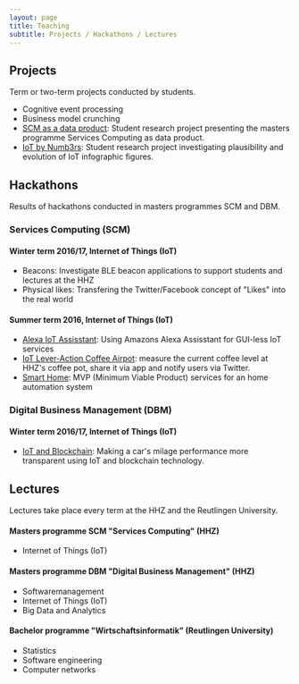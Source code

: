 ```yaml
---
layout: page
title: Teaching
subtitle: Projects / Hackathons / Lectures
---
```


## Projects
Term or two-term projects conducted by students.

* Cognitive event processing
* Business model crunching
* [SCM as a data product](https://github.com/cdeck3r/SCM-DataProduct): Student research project presenting the masters programme Services Computing as data product.
* [IoT by Numb3rs](https://github.com/cdeck3r/IoTbyNumb3rs): Student research project investigating plausibility and evolution of IoT infographic figures. 

## Hackathons
Results of hackathons conducted in masters programmes SCM and DBM.

### Services Computing (SCM)

#### Winter term 2016/17, Internet of Things (IoT)

* Beacons: Investigate BLE beacon applications to support students and lectures at the HHZ
* Physical likes: Transfering the Twitter/Facebook concept of "Likes" into the real world

#### Summer term 2016, Internet of Things (IoT)

* [Alexa IoT Assisstant](https://bitbucket.org/iotalexahhz/iotalexahhz/wiki/Home): Using Amazons Alexa Assisstant for GUI-less IoT services 
* [IoT Lever-Action Coffee Airpot](https://github.com/miwurster/msc-iot-kaffeekanne): measure the current coffee level at HHZ's coffee pot, share it via app and notify users via Twitter.
* [Smart Home](https://github.com/glasbran/Hackathon---Homeautomation): MVP (Minimum Viable Product) services for an home automation system

### Digital Business Management (DBM)

#### Winter term 2016/17, Internet of Things (IoT)

* [IoT and Blockchain](https://github.com/NathalieH392/Blockchain_IoT_HHZ/wiki): Making a car's milage performance more transparent using IoT and blockchain technology.

## Lectures

Lectures take place every term at the HHZ and the Reutlingen University. 

#### Masters programme SCM "Services Computing" (HHZ)

* Internet of Things (IoT)

#### Masters programme DBM "Digital Business Management" (HHZ)

* Softwaremanagement
* Internet of Things (IoT)
* Big Data and Analytics 

#### Bachelor programme "Wirtschaftsinformatik" (Reutlingen University)

* Statistics
* Software engineering
* Computer networks


